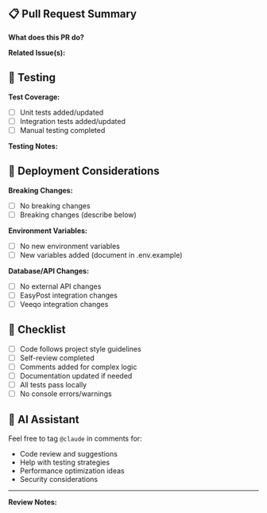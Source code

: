 ## 📋 Pull Request Summary

**What does this PR do?**

<!-- Provide a brief description of the changes -->

**Related Issue(s):**

<!-- Link any related issues: Fixes #123, Closes #456 -->

## 🧪 Testing

**Test Coverage:**

- [ ] Unit tests added/updated
- [ ] Integration tests added/updated
- [ ] Manual testing completed

**Testing Notes:**

<!-- Describe how you tested these changes -->

## 🚀 Deployment Considerations

**Breaking Changes:**

- [ ] No breaking changes
- [ ] Breaking changes (describe below)

**Environment Variables:**

- [ ] No new environment variables
- [ ] New variables added (document in .env.example)

**Database/API Changes:**

- [ ] No external API changes
- [ ] EasyPost integration changes
- [ ] Veeqo integration changes

## 📝 Checklist

- [ ] Code follows project style guidelines
- [ ] Self-review completed
- [ ] Comments added for complex logic
- [ ] Documentation updated if needed
- [ ] All tests pass locally
- [ ] No console errors/warnings

## 🤖 AI Assistant

Feel free to tag `@claude` in comments for:

- Code review and suggestions
- Help with testing strategies
- Performance optimization ideas
- Security considerations

---

**Review Notes:**

<!-- Add any additional context for reviewers -->
